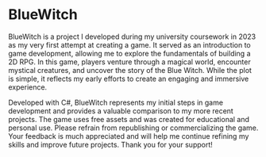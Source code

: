 # BlueWitch
BlueWitch is a project I developed during my university coursework in 2023 as my very first attempt at creating a game. It served as an introduction to game development, allowing me to explore the fundamentals of building a 2D RPG. In this game, players venture through a magical world, encounter mystical creatures, and uncover the story of the Blue Witch. While the plot is simple, it reflects my early efforts to create an engaging and immersive experience.

Developed with C#, BlueWitch represents my initial steps in game development and provides a valuable comparison to my more recent projects. The game uses free assets and was created for educational and personal use. Please refrain from republishing or commercializing the game. Your feedback is much appreciated and will help me continue refining my skills and improve future projects. Thank you for your support!
